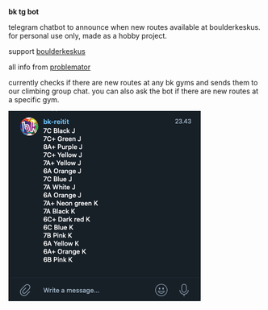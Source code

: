 <b> bk tg bot</b>
<p>telegram chatbot to announce when new routes available at boulderkeskus. for personal use only, made as a hobby project.</p>

<p>support <a href="https://www.boulderkeskus.com/">boulderkeskus</a></p>
<p>all info from <a href="https://www.problemator.fi/">problemator</a></p>

<p>currently checks if there are new routes at any bk gyms and sends them to our climbing group chat. you can also ask the bot if there are new routes at a specific gym.</p>

<img src="./assets/example.png"/>
